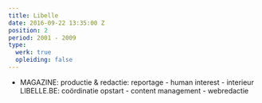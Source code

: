 ```yaml
---
title: Libelle
date: 2016-09-22 13:35:00 Z
position: 2
period: 2001 - 2009
type:
  werk: true
  opleiding: false
---
```


* MAGAZINE: productie & redactie: reportage - human interest - interieur LIBELLE.BE: coördinatie opstart - content management - webredactie